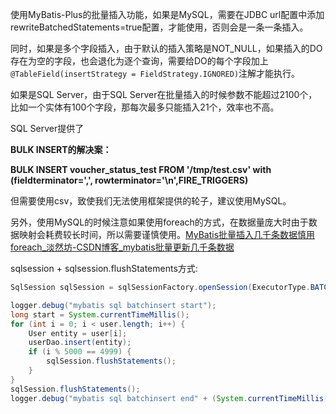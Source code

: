 使用MyBatis-Plus的批量插入功能，如果是MySQL，需要在JDBC url配置中添加rewriteBatchedStatements=true配置，才能使用，否则会是一条一条插入。

同时，如果是多个字段插入，由于默认的插入策略是NOT_NULL，如果插入的DO存在为空的字段，也会退化为逐个查询，需要给DO的每个字段加上`@TableField(insertStrategy = FieldStrategy.IGNORED)`注解才能执行。

如果是SQL Server，由于SQL Server在批量插入的时候参数不能超过2100个，比如一个实体有100个字段，那每次最多只能插入21个，效率也不高。

SQL Server提供了

**BULK INSERT的解决案：**

**BULK INSERT voucher_status_test FROM '/tmp/test.csv'
with (fieldterminator=',', rowterminator='\n',FIRE_TRIGGERS)**

但需要使用csv，致使我们无法使用框架提供的轮子，建议使用MySQL。

另外，使用MySQL的时候注意如果使用foreach的方式，在数据量庞大时由于数据映射会耗费较长时间，所以需要谨慎使用。[MyBatis批量插入几千条数据慎用foreach_淡然坊-CSDN博客_mybatis批量更新几千条数据](https://blog.csdn.net/huanghanqian/article/details/83177178?utm_medium=distribute.pc_relevant_t0.none-task-blog-2~default~BlogCommendFromMachineLearnPai2~default-1.control&depth_1-utm_source=distribute.pc_relevant_t0.none-task-blog-2~default~BlogCommendFromMachineLearnPai2~default-1.control)



sqlsession + sqlsession.flushStatements方式:

```java
SqlSession sqlSession = sqlSessionFactory.openSession(ExecutorType.BATCH, false);

logger.debug("mybatis sql batchinsert start");
long start = System.currentTimeMillis();
for (int i = 0; i < user.length; i++) {
    User entity = user[i];
    userDao.insert(entity);
    if (i % 5000 == 4999) {
        sqlSession.flushStatements();
    }
}
sqlSession.flushStatements();
logger.debug("mybatis sql batchinsert end" + (System.currentTimeMillis() - start));
```

